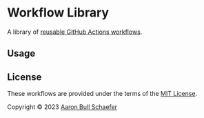 # Workflow Library

A library of [reusable GitHub Actions workflows][reusable].

[reusable]: https://docs.github.com/en/actions/using-workflows/reusing-workflows

## Usage

## License

These workflows are provided under the terms of the
[MIT License](https://en.wikipedia.org/wiki/MIT_License).

Copyright &copy; 2023 [Aaron Bull Schaefer](mailto:aaron@elasticdog.com)
